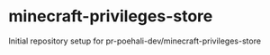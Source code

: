 # minecraft-privileges-store

Initial repository setup for pr-poehali-dev/minecraft-privileges-store